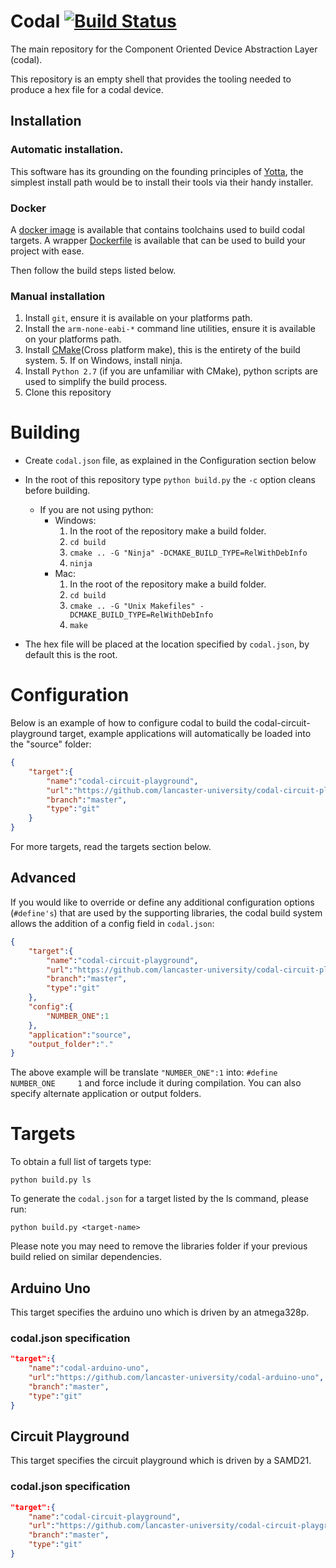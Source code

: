 # Codal [![Build Status](https://travis-ci.com/lancaster-university/codal.svg?token=npLd3GxcjQ1s3m7yiTdh&branch=master)](https://travis-ci.com/lancaster-university/codal)

The main repository for the Component Oriented Device Abstraction Layer (codal).

This repository is an empty shell that provides the tooling needed to produce a hex file for a codal device.

## Installation

### Automatic installation.

This software has its grounding on the founding principles of [Yotta](https://www.mbed.com/en/platform/software/mbed-yotta/), the simplest install path would be to install their tools via their handy installer.

### Docker

A [docker image](https://hub.docker.com/r/jamesadevine/codal-toolchains/) is available that contains toolchains used to build codal targets. A wrapper [Dockerfile](https://github.com/lancaster-university/codal-docker) is available that can be used to build your project with ease.

Then follow the build steps listed below.

### Manual installation

1. Install `git`, ensure it is available on your platforms path.
2. Install the `arm-none-eabi-*` command line utilities, ensure it is available on your platforms path.
3. Install [CMake](https://cmake.org)(Cross platform make), this is the entirety of the build system.
    5. If on Windows, install ninja.
4. Install `Python 2.7` (if you are unfamiliar with CMake), python scripts are used to simplify the build process.
5. Clone this repository

# Building
- Create `codal.json` file, as explained in the Configuration section below
- In the root of this repository type `python build.py` the `-c` option cleans before building.
    - If you are not using python:
        - Windows:
            1. In the root of the repository make a build folder.
            2. `cd build`
            3. `cmake .. -G "Ninja" -DCMAKE_BUILD_TYPE=RelWithDebInfo`
            4. `ninja`
        - Mac:
            1. In the root of the repository make a build folder.
            2. `cd build`
            3. `cmake .. -G "Unix Makefiles" -DCMAKE_BUILD_TYPE=RelWithDebInfo`
            4. `make`

- The hex file will be placed at the location specified by `codal.json`, by default this is the root.

# Configuration

Below is an example of how to configure codal to build the codal-circuit-playground target, example applications will automatically be loaded into the "source" folder:

```json
{
    "target":{
        "name":"codal-circuit-playground",
        "url":"https://github.com/lancaster-university/codal-circuit-playground",
        "branch":"master",
        "type":"git"
    }
}
```

For more targets, read the targets section below.

## Advanced

If you would like to override or define any additional configuration options (`#define's`) that are used by the supporting libraries, the codal build system allows the addition of a config field in `codal.json`:

```json
{
    "target":{
        "name":"codal-circuit-playground",
        "url":"https://github.com/lancaster-university/codal-circuit-playground",
        "branch":"master",
        "type":"git"
    },
    "config":{
        "NUMBER_ONE":1
    },
    "application":"source",
    "output_folder":"."
}
```

The above example will be translate `"NUMBER_ONE":1` into: `#define NUMBER_ONE     1` and force include it during compilation. You can also specify alternate application or output folders.

# Targets

To obtain a full list of targets type:

```
python build.py ls
```

To generate the `codal.json` for a target listed by the ls command, please run:

```
python build.py <target-name>
```

Please note you may need to remove the libraries folder if your previous build relied on similar dependencies.

## Arduino Uno

This target specifies the arduino uno which is driven by an atmega328p.

### codal.json specification
```json
"target":{
    "name":"codal-arduino-uno",
    "url":"https://github.com/lancaster-university/codal-arduino-uno",
    "branch":"master",
    "type":"git"
}
```

## Circuit Playground

This target specifies the circuit playground which is driven by a SAMD21.

### codal.json specification
```json
"target":{
    "name":"codal-circuit-playground",
    "url":"https://github.com/lancaster-university/codal-circuit-playground",
    "branch":"master",
    "type":"git"
}
```
